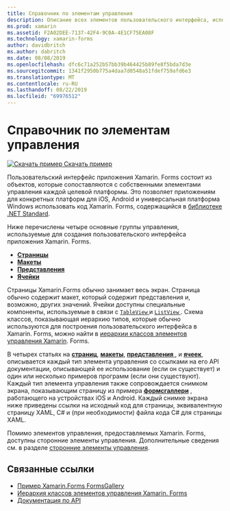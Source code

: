```yaml
---
title: Справочник по элементам управления
description: Описание всех элементов пользовательского интерфейса, используемых для создания приложения Xamarin. Forms. В этой статье перечислены группы управления, составляющих пользовательский интерфейс приложения Xamarin.Forms.
ms.prod: xamarin
ms.assetid: F2A02DEE-7137-42F4-9C0A-4E1CF75EA08F
ms.technology: xamarin-forms
author: davidbritch
ms.author: dabritch
ms.date: 08/08/2019
ms.openlocfilehash: dfc6c71a252b57bb39b464425b89fe8f5bda7d3e
ms.sourcegitcommit: 1341f2950b775a4daa7d0548a51fdef759afd6e3
ms.translationtype: MT
ms.contentlocale: ru-RU
ms.lasthandoff: 08/22/2019
ms.locfileid: "69976512"
---
```

# <a name="controls-reference"></a>Справочник по элементам управления

[![Скачать пример](~/media/shared/download.png) Скачать пример](https://docs.microsoft.com/samples/xamarin/xamarin-forms-samples/formsgallery/)

Пользовательский интерфейс приложения Xamarin. Forms состоит из объектов, которые сопоставляются с собственными элементами управления каждой целевой платформы. Это позволяет приложениям для конкретных платформ для iOS, Android и универсальная платформа Windows использовать код Xamarin. Forms, содержащийся в [библиотеке .NET Standard](~/cross-platform/app-fundamentals/net-standard.md).

Ниже перечислены четыре основные группы управления, используемые для создания пользовательского интерфейса приложения Xamarin. Forms.

- [**Страницы**](pages.md)
- [**Макеты**](layouts.md)
- [**Представления**](views.md)
- [**Ячейки**](cells.md)

Страницы Xamarin.Forms обычно занимает весь экран. Страница обычно содержит макет, который содержит представления и, возможно, других значений. Ячейки доступны специальные компоненты, используемые в связи с [ `TableView` ](views.md#tableView) и [ `ListView` ](views.md#listView). Схема классов, показывающая иерархию типов, которые обычно используются для построения пользовательского интерфейса в Xamarin. Forms, можно найти в [иерархии классов элементов управления Xamarin](~/xamarin-forms/internals/class-hierarchy.md). Forms.

В четырех статьях на [ **страниц**](pages.md), [ **макеты**](layouts.md), [ **представления** ](views.md), и [ **ячеек**](cells.md), описывается каждый тип элемента управления со ссылками на его API документации, описывающей ее использование (если он существует) и один или несколько примеров программ (если они существуют). Каждый тип элемента управления также сопровождается снимком экрана, показывающим страницу из примера [**формсгаллери**](https://docs.microsoft.com/samples/xamarin/xamarin-forms-samples/formsgallery) , работающего на устройствах iOS и Android. Каждый снимке экрана ниже приведены ссылки на исходный код для страницы, эквивалентную страницу XAML, C# и (при необходимости) файла кода C# для страницы XAML.

Помимо элементов управления, предоставляемых Xamarin. Forms, доступны сторонние элементы управления. Дополнительные сведения см. в разделе [сторонние элементы управления](thirdparty.md).

## <a name="related-links"></a>Связанные ссылки

- [Пример Xamarin.Forms FormsGallery](https://docs.microsoft.com/samples/xamarin/xamarin-forms-samples/formsgallery)
- [Иерархия классов элементов управления Xamarin. Forms](~/xamarin-forms/internals/class-hierarchy.md)
- [Документация по API](https://docs.microsoft.com/dotnet/api/xamarin.forms?view=xamarin-forms)
